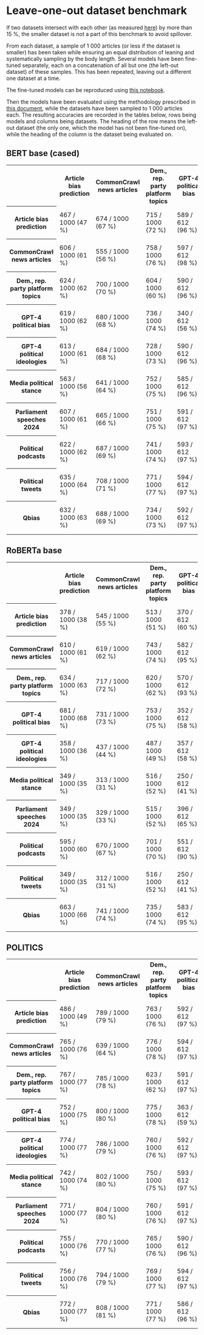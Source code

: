 # Leave-one-out dataset benchmark

If two datasets intersect with each other (as measured [here](../../../analysis/dataset_intersection)) by more than 15 %, the
smaller dataset is not a part of this benchmark to avoid spillover.

From each dataset, a sample of 1 000 articles (or less if the dataset is smaller) has been taken while ensuring an equal
distribution of leaning and systematically sampling by the body length. Several models have been fine-tuned separately,
each on a concatenation of all but one (the left-out dataset) of these samples. This has been repeated, leaving out a
different one dataset at a time.

The fine-tuned models can be reproduced using [this notebook](../../../analysis/dataset_benchmark/leave_one_out/notebook.ipynb).

Then the models have been evaluated using the methodology prescribed in [this document](../../../analysis/model_evaluation), while
the datasets have been sampled to 1 000 articles each. The resulting accuracies are recorded in the tables below, rows
being models and columns being datasets. The heading of the row means the left-out dataset (the only one, which the
model has not been fine-tuned on), while the heading of the column is the dataset being evaluated on.

## BERT base (cased)

<table>
<tr>
    <th></th>
    <th>Article bias prediction</th>
    <th>CommonCrawl news articles</th>
    <th>Dem., rep. party platform topics</th>
    <th>GPT-4 political bias</th>
    <th>GPT-4 political ideologies</th>
    <th>Media political stance</th>
    <th>Parliament speeches 2024</th>
    <th>Political podcasts</th>
    <th>Political tweets</th>
    <th>Qbias</th>
</tr>
<tr>
    <th>Article bias prediction</th>
    <td>467 / 1000 (47 %)</td>
    <td>674 / 1000 (67 %)</td>
    <td>715 / 1000 (72 %)</td>
    <td>589 / 612 (96 %)</td>
    <td>979 / 1000 (98 %)</td>
    <td>761 / 1000 (76 %)</td>
    <td>669 / 1000 (67 %)</td>
    <td>976 / 1000 (98 %)</td>
    <td>667 / 1000 (67 %)</td>
    <td>446 / 1000 (45 %)</td>
</tr>
<tr>
    <th>CommonCrawl news articles</th>
    <td>606 / 1000 (61 %)</td>
    <td>555 / 1000 (56 %)</td>
    <td>758 / 1000 (76 %)</td>
    <td>597 / 612 (98 %)</td>
    <td>979 / 1000 (98 %)</td>
    <td>777 / 1000 (78 %)</td>
    <td>692 / 1000 (69 %)</td>
    <td>979 / 1000 (98 %)</td>
    <td>659 / 1000 (66 %)</td>
    <td>409 / 1000 (41 %)</td>
</tr>
<tr>
    <th>Dem., rep. party platform topics</th>
    <td>624 / 1000 (62 %)</td>
    <td>700 / 1000 (70 %)</td>
    <td>604 / 1000 (60 %)</td>
    <td>590 / 612 (96 %)</td>
    <td>986 / 1000 (99 %)</td>
    <td>770 / 1000 (77 %)</td>
    <td>695 / 1000 (70 %)</td>
    <td>971 / 1000 (97 %)</td>
    <td>660 / 1000 (66 %)</td>
    <td>457 / 1000 (46 %)</td>
</tr>
<tr>
    <th>GPT-4 political bias</th>
    <td>619 / 1000 (62 %)</td>
    <td>680 / 1000 (68 %)</td>
    <td>736 / 1000 (74 %)</td>
    <td>340 / 612 (56 %)</td>
    <td>969 / 1000 (97 %)</td>
    <td>768 / 1000 (77 %)</td>
    <td>693 / 1000 (69 %)</td>
    <td>974 / 1000 (97 %)</td>
    <td>675 / 1000 (68 %)</td>
    <td>463 / 1000 (46 %)</td>
</tr>
<tr>
    <th>GPT-4 political ideologies</th>
    <td>613 / 1000 (61 %)</td>
    <td>684 / 1000 (68 %)</td>
    <td>728 / 1000 (73 %)</td>
    <td>590 / 612 (96 %)</td>
    <td>750 / 1000 (75 %)</td>
    <td>794 / 1000 (79 %)</td>
    <td>697 / 1000 (70 %)</td>
    <td>978 / 1000 (98 %)</td>
    <td>678 / 1000 (68 %)</td>
    <td>442 / 1000 (44 %)</td>
</tr>
<tr>
    <th>Media political stance</th>
    <td>563 / 1000 (56 %)</td>
    <td>641 / 1000 (64 %)</td>
    <td>752 / 1000 (75 %)</td>
    <td>585 / 612 (96 %)</td>
    <td>970 / 1000 (97 %)</td>
    <td>470 / 1000 (47 %)</td>
    <td>679 / 1000 (68 %)</td>
    <td>970 / 1000 (97 %)</td>
    <td>666 / 1000 (67 %)</td>
    <td>431 / 1000 (43 %)</td>
</tr>
<tr>
    <th>Parliament speeches 2024</th>
    <td>607 / 1000 (61 %)</td>
    <td>665 / 1000 (66 %)</td>
    <td>751 / 1000 (75 %)</td>
    <td>591 / 612 (97 %)</td>
    <td>984 / 1000 (98 %)</td>
    <td>774 / 1000 (77 %)</td>
    <td>475 / 1000 (48 %)</td>
    <td>976 / 1000 (98 %)</td>
    <td>693 / 1000 (69 %)</td>
    <td>466 / 1000 (47 %)</td>
</tr>
<tr>
    <th>Political podcasts</th>
    <td>622 / 1000 (62 %)</td>
    <td>687 / 1000 (69 %)</td>
    <td>741 / 1000 (74 %)</td>
    <td>593 / 612 (97 %)</td>
    <td>984 / 1000 (98 %)</td>
    <td>746 / 1000 (75 %)</td>
    <td>691 / 1000 (69 %)</td>
    <td>614 / 1000 (61 %)</td>
    <td>660 / 1000 (66 %)</td>
    <td>455 / 1000 (46 %)</td>
</tr>
<tr>
    <th>Political tweets</th>
    <td>635 / 1000 (64 %)</td>
    <td>708 / 1000 (71 %)</td>
    <td>771 / 1000 (77 %)</td>
    <td>594 / 612 (97 %)</td>
    <td>978 / 1000 (98 %)</td>
    <td>774 / 1000 (77 %)</td>
    <td>685 / 1000 (68 %)</td>
    <td>979 / 1000 (98 %)</td>
    <td>501 / 1000 (50 %)</td>
    <td>457 / 1000 (46 %)</td>
</tr>
<tr>
    <th>Qbias</th>
    <td>632 / 1000 (63 %)</td>
    <td>688 / 1000 (69 %)</td>
    <td>734 / 1000 (73 %)</td>
    <td>592 / 612 (97 %)</td>
    <td>977 / 1000 (98 %)</td>
    <td>779 / 1000 (78 %)</td>
    <td>670 / 1000 (67 %)</td>
    <td>971 / 1000 (97 %)</td>
    <td>671 / 1000 (67 %)</td>
    <td>416 / 1000 (42 %)</td>
</tr>
</table>

## RoBERTa base

<table>
<tr>
    <th></th>
    <th>Article bias prediction</th>
    <th>CommonCrawl news articles</th>
    <th>Dem., rep. party platform topics</th>
    <th>GPT-4 political bias</th>
    <th>GPT-4 political ideologies</th>
    <th>Media political stance</th>
    <th>Parliament speeches 2024</th>
    <th>Political podcasts</th>
    <th>Political tweets</th>
    <th>Qbias</th>
</tr>
<tr>
    <th>Article bias prediction</th>
    <td>378 / 1000 (38 %)</td>
    <td>545 / 1000 (55 %)</td>
    <td>513 / 1000 (51 %)</td>
    <td>370 / 612 (60 %)</td>
    <td>494 / 1000 (49 %)</td>
    <td>520 / 1000 (52 %)</td>
    <td>522 / 1000 (52 %)</td>
    <td>704 / 1000 (70 %)</td>
    <td>467 / 1000 (47 %)</td>
    <td>423 / 1000 (42 %)</td>
</tr>
<tr>
    <th>CommonCrawl news articles</th>
    <td>610 / 1000 (61 %)</td>
    <td>619 / 1000 (62 %)</td>
    <td>743 / 1000 (74 %)</td>
    <td>582 / 612 (95 %)</td>
    <td>979 / 1000 (98 %)</td>
    <td>833 / 1000 (83 %)</td>
    <td>678 / 1000 (68 %)</td>
    <td>977 / 1000 (98 %)</td>
    <td>690 / 1000 (69 %)</td>
    <td>399 / 1000 (40 %)</td>
</tr>
<tr>
    <th>Dem., rep. party platform topics</th>
    <td>634 / 1000 (63 %)</td>
    <td>717 / 1000 (72 %)</td>
    <td>620 / 1000 (62 %)</td>
    <td>570 / 612 (93 %)</td>
    <td>968 / 1000 (97 %)</td>
    <td>847 / 1000 (85 %)</td>
    <td>697 / 1000 (70 %)</td>
    <td>964 / 1000 (96 %)</td>
    <td>695 / 1000 (70 %)</td>
    <td>449 / 1000 (45 %)</td>
</tr>
<tr>
    <th>GPT-4 political bias</th>
    <td>681 / 1000 (68 %)</td>
    <td>731 / 1000 (73 %)</td>
    <td>753 / 1000 (75 %)</td>
    <td>352 / 612 (58 %)</td>
    <td>976 / 1000 (98 %)</td>
    <td>836 / 1000 (84 %)</td>
    <td>684 / 1000 (68 %)</td>
    <td>981 / 1000 (98 %)</td>
    <td>695 / 1000 (70 %)</td>
    <td>466 / 1000 (47 %)</td>
</tr>
<tr>
    <th>GPT-4 political ideologies</th>
    <td>358 / 1000 (36 %)</td>
    <td>437 / 1000 (44 %)</td>
    <td>487 / 1000 (49 %)</td>
    <td>357 / 612 (58 %)</td>
    <td>492 / 1000 (49 %)</td>
    <td>552 / 1000 (55 %)</td>
    <td>562 / 1000 (56 %)</td>
    <td>671 / 1000 (67 %)</td>
    <td>459 / 1000 (46 %)</td>
    <td>394 / 1000 (39 %)</td>
</tr>
<tr>
    <th>Media political stance</th>
    <td>349 / 1000 (35 %)</td>
    <td>313 / 1000 (31 %)</td>
    <td>516 / 1000 (52 %)</td>
    <td>250 / 612 (41 %)</td>
    <td>489 / 1000 (49 %)</td>
    <td>432 / 1000 (43 %)</td>
    <td>515 / 1000 (52 %)</td>
    <td>525 / 1000 (52 %)</td>
    <td>470 / 1000 (47 %)</td>
    <td>340 / 1000 (34 %)</td>
</tr>
<tr>
    <th>Parliament speeches 2024</th>
    <td>349 / 1000 (35 %)</td>
    <td>329 / 1000 (33 %)</td>
    <td>515 / 1000 (52 %)</td>
    <td>396 / 612 (65 %)</td>
    <td>494 / 1000 (49 %)</td>
    <td>393 / 1000 (39 %)</td>
    <td>513 / 1000 (51 %)</td>
    <td>511 / 1000 (51 %)</td>
    <td>470 / 1000 (47 %)</td>
    <td>328 / 1000 (33 %)</td>
</tr>
<tr>
    <th>Political podcasts</th>
    <td>595 / 1000 (60 %)</td>
    <td>670 / 1000 (67 %)</td>
    <td>701 / 1000 (70 %)</td>
    <td>551 / 612 (90 %)</td>
    <td>976 / 1000 (98 %)</td>
    <td>772 / 1000 (77 %)</td>
    <td>677 / 1000 (68 %)</td>
    <td>618 / 1000 (62 %)</td>
    <td>686 / 1000 (69 %)</td>
    <td>432 / 1000 (43 %)</td>
</tr>
<tr>
    <th>Political tweets</th>
    <td>349 / 1000 (35 %)</td>
    <td>312 / 1000 (31 %)</td>
    <td>516 / 1000 (52 %)</td>
    <td>250 / 612 (41 %)</td>
    <td>494 / 1000 (49 %)</td>
    <td>393 / 1000 (39 %)</td>
    <td>513 / 1000 (51 %)</td>
    <td>511 / 1000 (51 %)</td>
    <td>470 / 1000 (47 %)</td>
    <td>328 / 1000 (33 %)</td>
</tr>
<tr>
    <th>Qbias</th>
    <td>663 / 1000 (66 %)</td>
    <td>741 / 1000 (74 %)</td>
    <td>735 / 1000 (74 %)</td>
    <td>583 / 612 (95 %)</td>
    <td>972 / 1000 (97 %)</td>
    <td>850 / 1000 (85 %)</td>
    <td>702 / 1000 (70 %)</td>
    <td>981 / 1000 (98 %)</td>
    <td>678 / 1000 (68 %)</td>
    <td>444 / 1000 (44 %)</td>
</tr>
</table>

## POLITICS

<table>
<tr>
    <th></th>
    <th>Article bias prediction</th>
    <th>CommonCrawl news articles</th>
    <th>Dem., rep. party platform topics</th>
    <th>GPT-4 political bias</th>
    <th>GPT-4 political ideologies</th>
    <th>Media political stance</th>
    <th>Parliament speeches 2024</th>
    <th>Political podcasts</th>
    <th>Political tweets</th>
    <th>Qbias</th>
</tr>
<tr>
    <th>Article bias prediction</th>
    <td>486 / 1000 (49 %)</td>
    <td>789 / 1000 (79 %)</td>
    <td>763 / 1000 (76 %)</td>
    <td>592 / 612 (97 %)</td>
    <td>975 / 1000 (98 %)</td>
    <td>886 / 1000 (89 %)</td>
    <td>723 / 1000 (72 %)</td>
    <td>986 / 1000 (99 %)</td>
    <td>716 / 1000 (72 %)</td>
    <td>561 / 1000 (56 %)</td>
</tr>
<tr>
    <th>CommonCrawl news articles</th>
    <td>765 / 1000 (76 %)</td>
    <td>639 / 1000 (64 %)</td>
    <td>776 / 1000 (78 %)</td>
    <td>594 / 612 (97 %)</td>
    <td>981 / 1000 (98 %)</td>
    <td>886 / 1000 (89 %)</td>
    <td>735 / 1000 (74 %)</td>
    <td>988 / 1000 (99 %)</td>
    <td>706 / 1000 (71 %)</td>
    <td>548 / 1000 (55 %)</td>
</tr>
<tr>
    <th>Dem., rep. party platform topics</th>
    <td>767 / 1000 (77 %)</td>
    <td>785 / 1000 (78 %)</td>
    <td>623 / 1000 (62 %)</td>
    <td>591 / 612 (97 %)</td>
    <td>983 / 1000 (98 %)</td>
    <td>901 / 1000 (90 %)</td>
    <td>739 / 1000 (74 %)</td>
    <td>992 / 1000 (99 %)</td>
    <td>737 / 1000 (74 %)</td>
    <td>573 / 1000 (57 %)</td>
</tr>
<tr>
    <th>GPT-4 political bias</th>
    <td>752 / 1000 (75 %)</td>
    <td>800 / 1000 (80 %)</td>
    <td>775 / 1000 (78 %)</td>
    <td>363 / 612 (59 %)</td>
    <td>985 / 1000 (98 %)</td>
    <td>870 / 1000 (87 %)</td>
    <td>737 / 1000 (74 %)</td>
    <td>990 / 1000 (99 %)</td>
    <td>735 / 1000 (74 %)</td>
    <td>568 / 1000 (57 %)</td>
</tr>
<tr>
    <th>GPT-4 political ideologies</th>
    <td>774 / 1000 (77 %)</td>
    <td>786 / 1000 (79 %)</td>
    <td>760 / 1000 (76 %)</td>
    <td>592 / 612 (97 %)</td>
    <td>819 / 1000 (82 %)</td>
    <td>878 / 1000 (88 %)</td>
    <td>727 / 1000 (73 %)</td>
    <td>987 / 1000 (99 %)</td>
    <td>731 / 1000 (73 %)</td>
    <td>544 / 1000 (54 %)</td>
</tr>
<tr>
    <th>Media political stance</th>
    <td>742 / 1000 (74 %)</td>
    <td>802 / 1000 (80 %)</td>
    <td>750 / 1000 (75 %)</td>
    <td>593 / 612 (97 %)</td>
    <td>973 / 1000 (97 %)</td>
    <td>578 / 1000 (58 %)</td>
    <td>723 / 1000 (72 %)</td>
    <td>987 / 1000 (99 %)</td>
    <td>741 / 1000 (74 %)</td>
    <td>542 / 1000 (54 %)</td>
</tr>
<tr>
    <th>Parliament speeches 2024</th>
    <td>771 / 1000 (77 %)</td>
    <td>804 / 1000 (80 %)</td>
    <td>760 / 1000 (76 %)</td>
    <td>591 / 612 (97 %)</td>
    <td>978 / 1000 (98 %)</td>
    <td>882 / 1000 (88 %)</td>
    <td>462 / 1000 (46 %)</td>
    <td>987 / 1000 (99 %)</td>
    <td>740 / 1000 (74 %)</td>
    <td>560 / 1000 (56 %)</td>
</tr>
<tr>
    <th>Political podcasts</th>
    <td>755 / 1000 (76 %)</td>
    <td>770 / 1000 (77 %)</td>
    <td>765 / 1000 (76 %)</td>
    <td>590 / 612 (96 %)</td>
    <td>979 / 1000 (98 %)</td>
    <td>887 / 1000 (89 %)</td>
    <td>722 / 1000 (72 %)</td>
    <td>672 / 1000 (67 %)</td>
    <td>728 / 1000 (73 %)</td>
    <td>569 / 1000 (57 %)</td>
</tr>
<tr>
    <th>Political tweets</th>
    <td>756 / 1000 (76 %)</td>
    <td>794 / 1000 (79 %)</td>
    <td>769 / 1000 (77 %)</td>
    <td>594 / 612 (97 %)</td>
    <td>972 / 1000 (97 %)</td>
    <td>870 / 1000 (87 %)</td>
    <td>751 / 1000 (75 %)</td>
    <td>990 / 1000 (99 %)</td>
    <td>580 / 1000 (58 %)</td>
    <td>585 / 1000 (58 %)</td>
</tr>
<tr>
    <th>Qbias</th>
    <td>772 / 1000 (77 %)</td>
    <td>808 / 1000 (81 %)</td>
    <td>771 / 1000 (77 %)</td>
    <td>586 / 612 (96 %)</td>
    <td>974 / 1000 (97 %)</td>
    <td>878 / 1000 (88 %)</td>
    <td>726 / 1000 (73 %)</td>
    <td>991 / 1000 (99 %)</td>
    <td>734 / 1000 (73 %)</td>
    <td>515 / 1000 (52 %)</td>
</tr>
</table>
